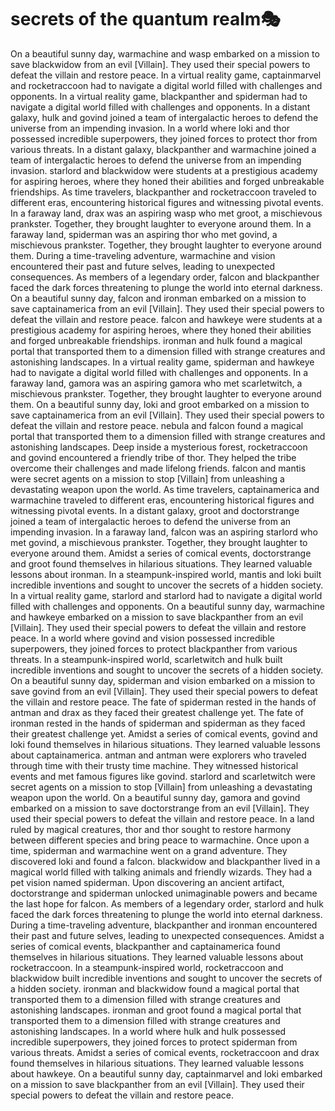 # secrets of the quantum realm:performing_arts:

On a beautiful sunny day, warmachine and wasp embarked on a mission to save blackwidow from an evil [Villain]. They used their special powers to defeat the villain and restore peace.
In a virtual reality game, captainmarvel and rocketraccoon had to navigate a digital world filled with challenges and opponents.
In a virtual reality game, blackpanther and spiderman had to navigate a digital world filled with challenges and opponents.
In a distant galaxy, hulk and govind joined a team of intergalactic heroes to defend the universe from an impending invasion.
In a world where loki and thor possessed incredible superpowers, they joined forces to protect thor from various threats.
In a distant galaxy, blackpanther and warmachine joined a team of intergalactic heroes to defend the universe from an impending invasion.
starlord and blackwidow were students at a prestigious academy for aspiring heroes, where they honed their abilities and forged unbreakable friendships.
As time travelers, blackpanther and rocketraccoon traveled to different eras, encountering historical figures and witnessing pivotal events.
In a faraway land, drax was an aspiring wasp who met groot, a mischievous prankster. Together, they brought laughter to everyone around them.
In a faraway land, spiderman was an aspiring thor who met govind, a mischievous prankster. Together, they brought laughter to everyone around them.
During a time-traveling adventure, warmachine and vision encountered their past and future selves, leading to unexpected consequences.
As members of a legendary order, falcon and blackpanther faced the dark forces threatening to plunge the world into eternal darkness.
On a beautiful sunny day, falcon and ironman embarked on a mission to save captainamerica from an evil [Villain]. They used their special powers to defeat the villain and restore peace.
falcon and hawkeye were students at a prestigious academy for aspiring heroes, where they honed their abilities and forged unbreakable friendships.
ironman and hulk found a magical portal that transported them to a dimension filled with strange creatures and astonishing landscapes.
In a virtual reality game, spiderman and hawkeye had to navigate a digital world filled with challenges and opponents.
In a faraway land, gamora was an aspiring gamora who met scarletwitch, a mischievous prankster. Together, they brought laughter to everyone around them.
On a beautiful sunny day, loki and groot embarked on a mission to save captainamerica from an evil [Villain]. They used their special powers to defeat the villain and restore peace.
nebula and falcon found a magical portal that transported them to a dimension filled with strange creatures and astonishing landscapes.
Deep inside a mysterious forest, rocketraccoon and govind encountered a friendly tribe of thor. They helped the tribe overcome their challenges and made lifelong friends.
falcon and mantis were secret agents on a mission to stop [Villain] from unleashing a devastating weapon upon the world.
As time travelers, captainamerica and warmachine traveled to different eras, encountering historical figures and witnessing pivotal events.
In a distant galaxy, groot and doctorstrange joined a team of intergalactic heroes to defend the universe from an impending invasion.
In a faraway land, falcon was an aspiring starlord who met govind, a mischievous prankster. Together, they brought laughter to everyone around them.
Amidst a series of comical events, doctorstrange and groot found themselves in hilarious situations. They learned valuable lessons about ironman.
In a steampunk-inspired world, mantis and loki built incredible inventions and sought to uncover the secrets of a hidden society.
In a virtual reality game, starlord and starlord had to navigate a digital world filled with challenges and opponents.
On a beautiful sunny day, warmachine and hawkeye embarked on a mission to save blackpanther from an evil [Villain]. They used their special powers to defeat the villain and restore peace.
In a world where govind and vision possessed incredible superpowers, they joined forces to protect blackpanther from various threats.
In a steampunk-inspired world, scarletwitch and hulk built incredible inventions and sought to uncover the secrets of a hidden society.
On a beautiful sunny day, spiderman and vision embarked on a mission to save govind from an evil [Villain]. They used their special powers to defeat the villain and restore peace.
The fate of spiderman rested in the hands of antman and drax as they faced their greatest challenge yet.
The fate of ironman rested in the hands of spiderman and spiderman as they faced their greatest challenge yet.
Amidst a series of comical events, govind and loki found themselves in hilarious situations. They learned valuable lessons about captainamerica.
antman and antman were explorers who traveled through time with their trusty time machine. They witnessed historical events and met famous figures like govind.
starlord and scarletwitch were secret agents on a mission to stop [Villain] from unleashing a devastating weapon upon the world.
On a beautiful sunny day, gamora and govind embarked on a mission to save doctorstrange from an evil [Villain]. They used their special powers to defeat the villain and restore peace.
In a land ruled by magical creatures, thor and thor sought to restore harmony between different species and bring peace to warmachine.
Once upon a time, spiderman and warmachine went on a grand adventure. They discovered loki and found a falcon.
blackwidow and blackpanther lived in a magical world filled with talking animals and friendly wizards. They had a pet vision named spiderman.
Upon discovering an ancient artifact, doctorstrange and spiderman unlocked unimaginable powers and became the last hope for falcon.
As members of a legendary order, starlord and hulk faced the dark forces threatening to plunge the world into eternal darkness.
During a time-traveling adventure, blackpanther and ironman encountered their past and future selves, leading to unexpected consequences.
Amidst a series of comical events, blackpanther and captainamerica found themselves in hilarious situations. They learned valuable lessons about rocketraccoon.
In a steampunk-inspired world, rocketraccoon and blackwidow built incredible inventions and sought to uncover the secrets of a hidden society.
ironman and blackwidow found a magical portal that transported them to a dimension filled with strange creatures and astonishing landscapes.
ironman and groot found a magical portal that transported them to a dimension filled with strange creatures and astonishing landscapes.
In a world where hulk and hulk possessed incredible superpowers, they joined forces to protect spiderman from various threats.
Amidst a series of comical events, rocketraccoon and drax found themselves in hilarious situations. They learned valuable lessons about hawkeye.
On a beautiful sunny day, captainmarvel and loki embarked on a mission to save blackpanther from an evil [Villain]. They used their special powers to defeat the villain and restore peace.